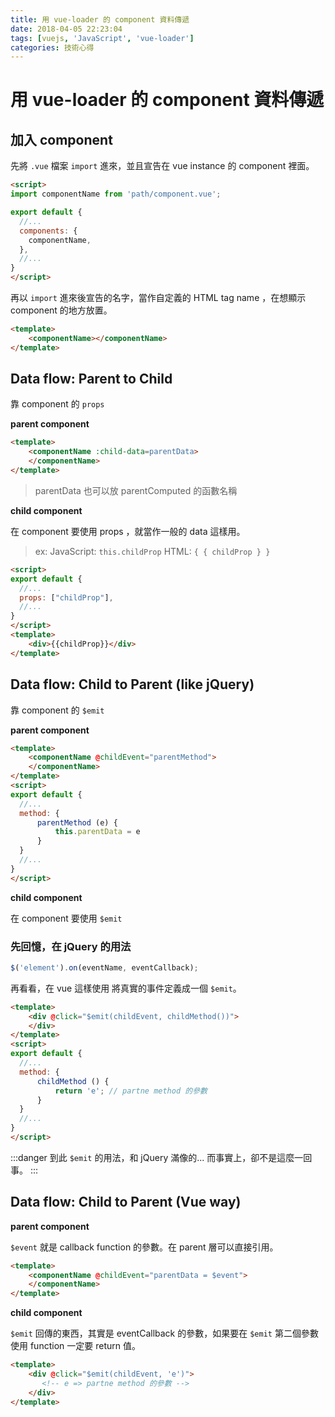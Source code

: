 ```yaml
---
title: 用 vue-loader 的 component 資料傳遞
date: 2018-04-05 22:23:04
tags: [vuejs, 'JavaScript', 'vue-loader']
categories: 技術心得
---
```

# 用 vue-loader 的 component 資料傳遞

## 加入 component

先將 `.vue` 檔案 `import` 進來，並且宣告在 vue instance 的 component 裡面。

```html
<script>
import componentName from 'path/component.vue';

export default {
  //...
  components: {
    componentName,
  },
  //...
}
</script>
```

再以 `import` 進來後宣告的名字，當作自定義的 HTML tag name ，在想顯示 component 的地方放置。

```html
<template>
    <componentName></componentName>
</template>
```

## Data flow: Parent to Child

靠 component 的 `props`

**parent component**

```html
<template>
    <componentName :child-data=parentData>
    </componentName>
</template>
```

> parentData 也可以放 parentComputed 的函數名稱

**child component**

在 component 要使用 props ，就當作一般的 data 這樣用。

> ex:
JavaScript: `this.childProp`
HTML: `{ { childProp } }`


```html
<script>
export default {
  //...
  props: ["childProp"],
  //...
}
</script>
<template>
    <div>{{childProp}}</div>
</template>
```

## Data flow: Child to Parent (like jQuery)

靠 component 的 `$emit`

**parent component**

```html
<template>
    <componentName @childEvent="parentMethod">
    </componentName>
</template>
<script>
export default {
  //...
  method: {
      parentMethod (e) {
          this.parentData = e
      }
  }
  //...
}
</script>
```

**child component**

在 component 要使用 `$emit`

### 先回憶，在 jQuery 的用法

```javascript
$('element').on(eventName, eventCallback);
```

再看看，在 vue 這樣使用
將真實的事件定義成一個 `$emit`。

```html
<template>
    <div @click="$emit(childEvent, childMethod())">
    </div>
</template>
<script>
export default {
  //...
  method: {
      childMethod () {
          return 'e'; // partne method 的參數
      }
  }
  //...
}
</script>
```

:::danger
到此 `$emit` 的用法，和 jQuery 滿像的...
而事實上，卻不是這麼一回事。
:::

## Data flow: Child to Parent (Vue way)

**parent component**

`$event` 就是 callback function  的參數。在 parent 層可以直接引用。

```html
<template>
    <componentName @childEvent="parentData = $event">
    </componentName>
</template>
```

**child component**

`$emit` 回傳的東西，其實是 eventCallback 的參數，如果要在 `$emit` 第二個參數使用 function 一定要 return 值。

```HTML
<template>
    <div @click="$emit(childEvent, 'e')">
       <!-- e => partne method 的參數 -->
    </div>
</template>
```
